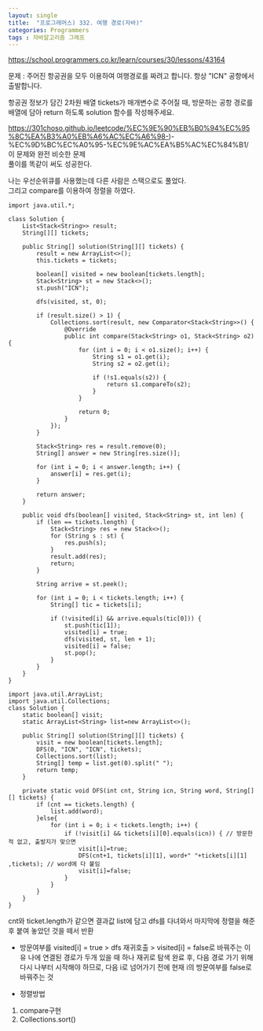 ```yaml
---
layout: single
title:  "프로그래머스) 332. 여행 경로(자바)"
categories: Programmers
tags : 자바알고리즘 그래프
---
```


https://school.programmers.co.kr/learn/courses/30/lessons/43164

문제 : 주어진 항공권을 모두 이용하여 여행경로를 짜려고 합니다. 항상 "ICN" 공항에서 출발합니다.  

항공권 정보가 담긴 2차원 배열 tickets가 매개변수로 주어질 때, 방문하는 공항 경로를 배열에 담아 return 하도록 solution 함수를 작성해주세요.  

https://301choso.github.io/leetcode/%EC%9E%90%EB%B0%94%EC%95%8C%EA%B3%A0%EB%A6%AC%EC%A6%98-)-%EC%9D%BC%EC%A0%95-%EC%9E%AC%EA%B5%AC%EC%84%B1/  
이 문제와 완전 비슷한 문제  
풀이를 똑같이 써도 성공한다.  

나는 우선순위큐를 사용했는데 다른 사람은 스택으로도 풀었다.  
그리고 compare를 이용하여 정렬을 하였다.  
```
import java.util.*;

class Solution {
    List<Stack<String>> result;
    String[][] tickets;

    public String[] solution(String[][] tickets) {
        result = new ArrayList<>();
        this.tickets = tickets;

        boolean[] visited = new boolean[tickets.length];
        Stack<String> st = new Stack<>();
        st.push("ICN");

        dfs(visited, st, 0);

        if (result.size() > 1) {
            Collections.sort(result, new Comparator<Stack<String>>() {
                @Override
                public int compare(Stack<String> o1, Stack<String> o2) {
                    for (int i = 0; i < o1.size(); i++) {
                        String s1 = o1.get(i);
                        String s2 = o2.get(i);

                        if (!s1.equals(s2)) {
                            return s1.compareTo(s2);
                        }
                    }

                    return 0;
                }
            });
        }

        Stack<String> res = result.remove(0);
        String[] answer = new String[res.size()];

        for (int i = 0; i < answer.length; i++) {
            answer[i] = res.get(i);
        }

        return answer;
    }

    public void dfs(boolean[] visited, Stack<String> st, int len) {
        if (len == tickets.length) {
            Stack<String> res = new Stack<>();
            for (String s : st) {
                res.push(s);
            }
            result.add(res);
            return;
        }

        String arrive = st.peek();

        for (int i = 0; i < tickets.length; i++) {
            String[] tic = tickets[i];

            if (!visited[i] && arrive.equals(tic[0])) {
                st.push(tic[1]);
                visited[i] = true;
                dfs(visited, st, len + 1);
                visited[i] = false;
                st.pop();
            }
        }
    }
}

```

```
import java.util.ArrayList;
import java.util.Collections;
class Solution {
    static boolean[] visit;
    static ArrayList<String> list=new ArrayList<>();

    public String[] solution(String[][] tickets) {
        visit = new boolean[tickets.length];
        DFS(0, "ICN", "ICN", tickets);
        Collections.sort(list);
        String[] temp = list.get(0).split(" ");
        return temp;
    }

    private static void DFS(int cnt, String icn, String word, String[][] tickets) {
        if (cnt == tickets.length) {
            list.add(word);
        }else{
            for (int i = 0; i < tickets.length; i++) {
                if (!visit[i] && tickets[i][0].equals(icn)) { // 방문한적 없고, 출발지가 맞으면
                    visit[i]=true;
                    DFS(cnt+1, tickets[i][1], word+" "+tickets[i][1] ,tickets); // word에 다 붙임
                    visit[i]=false;
                }
            }
        }
    }
}
```
cnt와 ticket.length가 같으면 결과값 list에 담고
dfs를 다녀와서 마지막에 정렬을 해준 후 붙여 놓았던 것을 떼서 반환

- 방문여부를 visited[i] = true > dfs 재귀호출 > visited[i] = false로 바꿔주는 이유
나에 연결된 경로가 두개 있을 때 하나 재귀로 탐색 완료 후, 
다음 경로 가기 위해 다시 나부터 시작해야 하므로, 
다음 i로 넘어가기 전에 현재 i의 방문여부를 false로 바꿔주는 것

- 정렬방법  
 1. compare구현  
 2. Collections.sort()